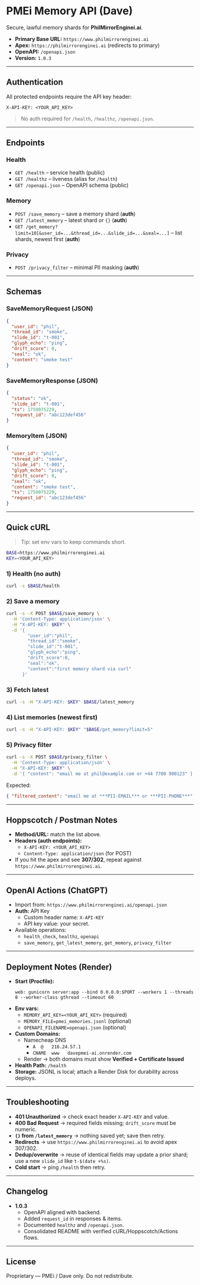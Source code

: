 # PMEi Memory API (Dave)

Secure, lawful memory shards for **PhilMirrorEnginei.ai**.

- **Primary Base URL:** `https://www.philmirrorenginei.ai`
- **Apex:** `https://philmirrorenginei.ai` (redirects to primary)
- **OpenAPI:** `/openapi.json`
- **Version:** `1.0.3`

---

## Authentication

All protected endpoints require the API key header:

~~~
X-API-KEY: <YOUR_API_KEY>
~~~

> No auth required for `/health`, `/healthz`, `/openapi.json`.

---

## Endpoints

### Health
- `GET /health` – service health (public)
- `GET /healthz` – liveness (alias for `/health`)
- `GET /openapi.json` – OpenAPI schema (public)

### Memory
- `POST /save_memory` – save a memory shard (**auth**)
- `GET /latest_memory` – latest shard or `{}` (**auth**)
- `GET /get_memory?limit=10[&user_id=...&thread_id=...&slide_id=...&seal=...]` – list shards, newest first (**auth**)

### Privacy
- `POST /privacy_filter` – minimal PII masking (**auth**)

---

## Schemas

### SaveMemoryRequest (JSON)
~~~json
{
  "user_id": "phil",
  "thread_id": "smoke",
  "slide_id": "t-001",
  "glyph_echo": "ping",
  "drift_score": 0,
  "seal": "ok",
  "content": "smoke test"
}
~~~

### SaveMemoryResponse (JSON)
~~~json
{
  "status": "ok",
  "slide_id": "t-001",
  "ts": 1759075229,
  "request_id": "abc123def456"
}
~~~

### MemoryItem (JSON)
~~~json
{
  "user_id": "phil",
  "thread_id": "smoke",
  "slide_id": "t-001",
  "glyph_echo": "ping",
  "drift_score": 0,
  "seal": "ok",
  "content": "smoke test",
  "ts": 1759075229,
  "request_id": "abc123def456"
}
~~~

---

## Quick cURL

> Tip: set env vars to keep commands short.

~~~bash
BASE=https://www.philmirrorenginei.ai
KEY=<YOUR_API_KEY>
~~~

### 1) Health (no auth)
~~~bash
curl -s $BASE/health
~~~

### 2) Save a memory
~~~bash
curl -s -X POST $BASE/save_memory \
  -H 'Content-Type: application/json' \
  -H "X-API-KEY: $KEY" \
  -d '{
        "user_id":"phil",
        "thread_id":"smoke",
        "slide_id":"t-001",
        "glyph_echo":"ping",
        "drift_score":0,
        "seal":"ok",
        "content":"first memory shard via curl"
      }'
~~~

### 3) Fetch latest
~~~bash
curl -s -H "X-API-KEY: $KEY" $BASE/latest_memory
~~~

### 4) List memories (newest first)
~~~bash
curl -s -H "X-API-KEY: $KEY" "$BASE/get_memory?limit=5"
~~~

### 5) Privacy filter
~~~bash
curl -s -X POST $BASE/privacy_filter \
  -H 'Content-Type: application/json' \
  -H "X-API-KEY: $KEY" \
  -d '{ "content": "email me at phil@example.com or +44 7700 900123" }'
~~~

Expected:
~~~json
{ "filtered_content": "email me at ***PII-EMAIL*** or ***PII-PHONE***" }
~~~

---

## Hoppscotch / Postman Notes

- **Method/URL:** match the list above.
- **Headers (auth endpoints):**
  - `X-API-KEY: <YOUR_API_KEY>`
  - `Content-Type: application/json` (for POST)
- If you hit the apex and see **307/302**, repeat against `https://www.philmirrorenginei.ai`.

---

## OpenAI Actions (ChatGPT)

- Import from: `https://www.philmirrorenginei.ai/openapi.json`
- **Auth:** API Key  
  - Custom header name: `X-API-KEY`  
  - API key value: your secret.
- Available operations:
  - `health_check`, `healthz`, `openapi`
  - `save_memory`, `get_latest_memory`, `get_memory`, `privacy_filter`

---

## Deployment Notes (Render)

- **Start (Procfile):**
  ~~~
  web: gunicorn server:app --bind 0.0.0.0:$PORT --workers 1 --threads 8 --worker-class gthread --timeout 60
  ~~~
- **Env vars:**
  - `MEMORY_API_KEY=<YOUR_API_KEY>` (required)
  - `MEMORY_FILE=pmei_memories.jsonl` (optional)
  - `OPENAPI_FILENAME=openapi.json` (optional)
- **Custom Domains:**
  - Namecheap DNS  
    - `A  @   216.24.57.1`  
    - `CNAME  www   davepmei-ai.onrender.com`
  - Render → both domains must show **Verified + Certificate Issued**
- **Health Path:** `/health`
- **Storage:** JSONL is local; attach a Render Disk for durability across deploys.

---

## Troubleshooting

- **401 Unauthorized** → check exact header `X-API-KEY` and value.
- **400 Bad Request** → required fields missing; `drift_score` must be numeric.
- **`{}` from `/latest_memory`** → nothing saved yet; save then retry.
- **Redirects** → use `https://www.philmirrorenginei.ai` to avoid apex 307/302.
- **Dedup/overwrite** → reuse of identical fields may update a prior shard; use a new `slide_id` like `t-$(date +%s)`.
- **Cold start** → ping `/health` then retry.

---

## Changelog

- **1.0.3**
  - OpenAPI aligned with backend.
  - Added `request_id` in responses & items.
  - Documented `healthz` and `/openapi.json`.
  - Consolidated README with verified cURL/Hoppscotch/Actions flows.

---

## License

Proprietary — PMEi / Dave only. Do not redistribute.
